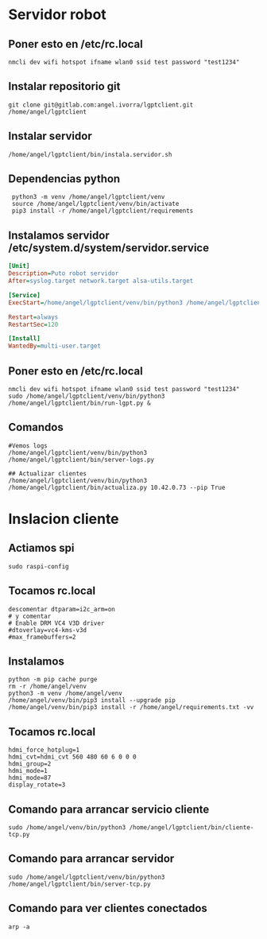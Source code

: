 # Servidor robot

## Poner esto en /etc/rc.local
```
nmcli dev wifi hotspot ifname wlan0 ssid test password "test1234"
```

## Instalar repositorio git
```
git clone git@gitlab.com:angel.ivorra/lgptclient.git /home/angel/lgptclient
```

## Instalar servidor
```shell
/home/angel/lgptclient/bin/instala.servidor.sh
```

## Dependencias python
```shell
 python3 -m venv /home/angel/lgptclient/venv
 source /home/angel/lgptclient/venv/bin/activate
 pip3 install -r /home/angel/lgptclient/requirements
```

## Instalamos servidor /etc/system.d/system/servidor.service
```ini
[Unit]
Description=Puto robot servidor
After=syslog.target network.target alsa-utils.target

[Service]
ExecStart=/home/angel/lgptclient/venv/bin/python3 /home/angel/lgptclient/bin/server-tcp.py 

Restart=always
RestartSec=120

[Install]
WantedBy=multi-user.target
```

## Poner esto en /etc/rc.local
```
nmcli dev wifi hotspot ifname wlan0 ssid test password "test1234"
sudo /home/angel/lgptclient/venv/bin/python3 /home/angel/lgptclient/bin/run-lgpt.py &
```

## Comandos

```shell
#Vemos logs
/home/angel/lgptclient/venv/bin/python3 /home/angel/lgptclient/bin/server-logs.py

## Actualizar clientes
/home/angel/lgptclient/venv/bin/python3 /home/angel/lgptclient/bin/actualiza.py 10.42.0.73 --pip True

```



# Inslacion cliente

## Actiamos spi 
```
sudo raspi-config
```

## Tocamos rc.local
```
descomentar dtparam=i2c_arm=on
# y comentar
# Enable DRM VC4 V3D driver
#dtoverlay=vc4-kms-v3d
#max_framebuffers=2
```

## Instalamos 
```
python -m pip cache purge
rm -r /home/angel/venv
python3 -m venv /home/angel/venv
/home/angel/venv/bin/pip3 install --upgrade pip
/home/angel/venv/bin/pip3 install -r /home/angel/requirements.txt -vv
```

## Tocamos rc.local
```
hdmi_force_hotplug=1
hdmi_cvt=hdmi_cvt 560 480 60 6 0 0 0
hdmi_group=2
hdmi_mode=1
hdmi_mode=87
display_rotate=3
```



## Comando para arrancar servicio cliente
```
sudo /home/angel/venv/bin/python3 /home/angel/lgptclient/bin/cliente-tcp.py
```

## Comando para arrancar servidor
```
sudo /home/angel/lgptclient/venv/bin/python3 /home/angel/lgptclient/bin/server-tcp.py 
```

## Comando para ver clientes conectados
```
arp -a
```